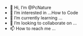 - 👋 Hi, I’m @PcNature
- 👀 I’m interested in ...How to Code 
- 🌱 I’m currently learning ...
- 💞️ I’m looking to collaborate on ...
- 📫 How to reach me ...

<!---
PcNature/PcNature is a ✨ special ✨ repository because its `README.md` (this file) appears on your GitHub profile.
You can click the Preview link to take a look at your changes.
--->
